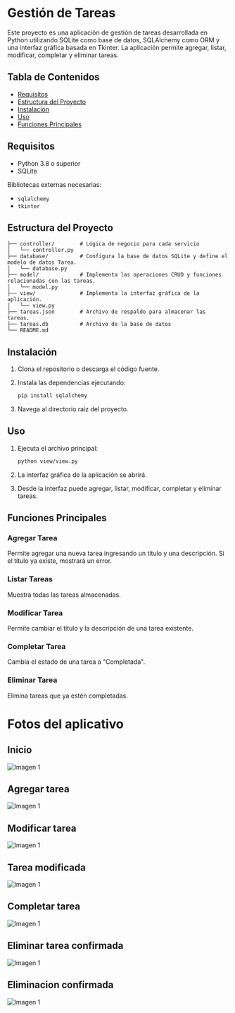 # Gestión de Tareas

Este proyecto es una aplicación de gestión de tareas desarrollada en Python utilizando SQLite como base de datos, SQLAlchemy como ORM y una interfaz gráfica basada en Tkinter. La aplicación permite agregar, listar, modificar, completar y eliminar tareas.

## Tabla de Contenidos

- [Requisitos](#requisitos)
- [Estructura del Proyecto](#estructura-del-proyecto)
- [Instalación](#instalación)
- [Uso](#uso)
- [Funciones Principales](#funciones-principales)

## Requisitos

- Python 3.8 o superior
- SQLite

Bibliotecas externas necesarias:
- `sqlalchemy`
- `tkinter` 

## Estructura del Proyecto

```
├── controller/        # Lógica de negocio para cada servicio
│   └── controller.py  
├── database/          # Configura la base de datos SQLite y define el modelo de datos Tarea.
│   └── database.py
├── model/             # Implementa las operaciones CRUD y funciones relacionadas con las tareas.
│   └── model.py
├── view/              # Implementa la interfaz gráfica de la aplicación.
│   └── view.py
├── tareas.json        # Archivo de respaldo para almacenar las tareas.
├── tareas.db          # Archivo de la base de datos
└── README.md
```

## Instalación

1. Clona el repositorio o descarga el código fuente.

3. Instala las dependencias ejecutando:

    ```bash
    pip install sqlalchemy
    ```

4. Navega al directorio raíz del proyecto.

## Uso

1. Ejecuta el archivo principal:

    ```bash
    python view/view.py
    ```

2. La interfaz gráfica de la aplicación se abrirá.
3. Desde la interfaz puede agregar, listar, modificar, completar y eliminar tareas.

## Funciones Principales

### Agregar Tarea
Permite agregar una nueva tarea ingresando un título y una descripción. Si el título ya existe, mostrará un error.

### Listar Tareas
Muestra todas las tareas almacenadas.

### Modificar Tarea
Permite cambiar el título y la descripción de una tarea existente.

### Completar Tarea
Cambia el estado de una tarea a "Completada".

### Eliminar Tarea
Elimina tareas que ya estén completadas.

# Fotos del aplicativo

## Inicio
![Imagen 1](./img/1.PNG)

## Agregar tarea
![Imagen 1](./img/2.PNG)

## Modificar tarea
![Imagen 1](./img/3.PNG)

## Tarea modificada
![Imagen 1](./img/4.PNG)

## Completar tarea
![Imagen 1](./img/5.PNG)

## Eliminar tarea confirmada
![Imagen 1](./img/6.PNG)

## Eliminacion confirmada
![Imagen 1](./img/7.PNG)